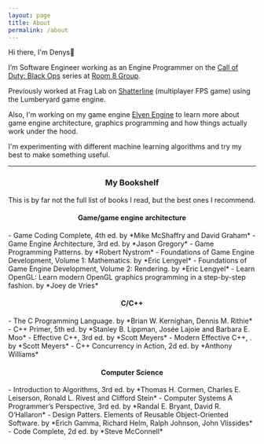 ```yaml
---
layout: page
title: About
permalink: /about
---
```

Hi there, I'm Denys👋

I’m Software Engineer working as an Engine Programmer on the <a href="https://store.steampowered.com/app/2933620/Call_of_Duty_Black_Ops_6/" target="_blank" class="content">Call of Duty: Black Ops</a> series at <a href="https://room8group.com/" target="_blank" class="content">Room 8 Group</a>. 

Previously worked at Frag Lab on <a href="https://store.steampowered.com/app/2087030/Shatterline/" target="_blank" class="content">Shatterline</a> (multiplayer FPS game) using the Lumberyard game engine.

Also, I'm working on my game engine <a href="https://github.com/kryvytskyidenys/ElvenEngine" target="_blank" class="content">Elven Engine</a> to learn more about game engine architecture, graphics programming and how things actually work under the hood.

I'm experimenting with different machine learning algorithms and try my best to make something useful.

---

<h3 align="center"> My Bookshelf</h3>

This is by far not the full list of books I read, but the best ones I recommend.

<h4 align="center"> Game/game engine architecture </h4>
- Game Coding Complete, 4th ed. by *Mike McShaffry and David Graham*
- Game Engine Architecture, 3rd ed. by *Jason Gregory*
- Game Programming Patterns. by *Robert Nystrom*
- Foundations of Game Engine Development, Volume 1: Mathematics. by *Eric Lengyel*
- Foundations of Game Engine Development, Volume 2: Rendering. by *Eric Lengyel*
- Learn OpenGL: Learn modern OpenGL graphics programming in a step-by-step fashion. by *Joey de Vries*

<h4 align="center"> C/C++ </h4>
- The C Programming Language. by *Brian W. Kernighan, Dennis M. Rithie*
- C++ Primer, 5th ed. by *Stanley B. Lippman, Josée Lajoie and Barbara E. Moo*
- Effective C++, 3rd ed. by *Scott Meyers*
- Modern Effective C++, . by *Scott Meyers*
- C++ Concurrency in Action, 2d ed. by *Anthony Williams*

<h4 align="center"> Computer Science </h4>
- Introduction to Algorithms, 3rd ed. by *Thomas H. Cormen, Charles E. Leiserson, Ronald L. Rivest and Clifford Stein*
- Computer Systems A Programmer’s Perspective, 3rd ed. by *Randal E. Bryant, David R. O’Hallaron*
- Design Patters. Elements of Reusable Object-Oriented Software. by *Erich Gamma, Richard Helm, Ralph Johnson, John Vlissides*
- Code Complete, 2d ed. by *Steve McConnell*